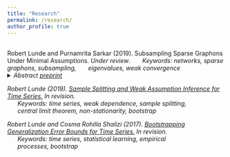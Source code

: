 ```yaml
---
title: "Research"
permalink: /research/
author_profile: true
---
```

<br>
Robert Lunde and Purnamrita Sarkar (2019). Subsampling Sparse Graphons Under Minimal Assumptions. <i>Under review</i>.  
&nbsp;&nbsp;&nbsp;&nbsp;&nbsp; <i>Keywords: networks, sparse graphons, subsampling,  
&nbsp;&nbsp;&nbsp;&nbsp;&nbsp; eigenvalues, weak convergence 

<details>
<summary>
Abstract
<a href="https://arxiv.org/pdf/1907.12528.pdf">
  preprint</a>
</summary>
<p> We establish a general theory for subsampling network data
generated by the sparse graphon model. In contrast to previous work for
networks, we demonstrate validity under minimal assumptions; the main
requirement is weak convergence of the functional of interest. We study
the properties of two procedures: vertex subsampling and
p-subsampling.
For the first, we prove validity under the mild condition that the number of subsampled vertices is o(n). For the second, we establish validity
under analogous conditions on the expected subsample size. For both procedures, we also establish conditions under which uniform validity holds.
Furthermore, under appropriate sparsity conditions, we derive limiting distributions for the nonzero eigenvalues of the adjacency matrix of a low rank
sparse graphon. Our weak convergence result immediately yields the validity of subsampling for the nonzero eigenvalues under suitable assumptions.</p>
</details>

Robert Lunde (2019). [Sample Splitting and Weak Assumption Inference for Time Series.](https://arxiv.org/abs/1902.07425)  <i>In revision</i>.  
  &nbsp;&nbsp;&nbsp;&nbsp;&nbsp; <i>Keywords: time series, weak dependence, sample splitting,  
  &nbsp;&nbsp;&nbsp;&nbsp;&nbsp; central limit theorem, non-stationarity, bootstrap

Robert Lunde and Cosma Rohilla Shalizi (2017). [Bootstrapping Generalization Error Bounds for Time Series.](https://arxiv.org/abs/1711.02834)  <i>In revision</i>.  
  &nbsp;&nbsp;&nbsp;&nbsp;&nbsp; <i>Keywords: time series, statistical learning, empirical     
  &nbsp;&nbsp;&nbsp;&nbsp;&nbsp; processes, bootstrap



